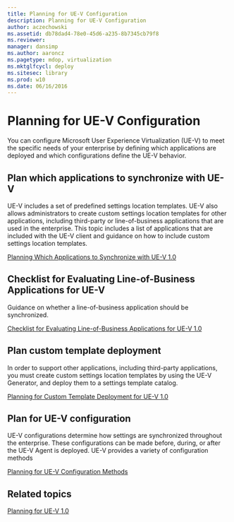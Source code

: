 ```yaml
---
title: Planning for UE-V Configuration
description: Planning for UE-V Configuration
author: aczechowski
ms.assetid: db78dad4-78e0-45d6-a235-8b7345cb79f8
ms.reviewer: 
manager: dansimp
ms.author: aaroncz
ms.pagetype: mdop, virtualization
ms.mktglfcycl: deploy
ms.sitesec: library
ms.prod: w10
ms.date: 06/16/2016
---
```



# Planning for UE-V Configuration


You can configure Microsoft User Experience Virtualization (UE-V) to meet the specific needs of your enterprise by defining which applications are deployed and which configurations define the UE-V behavior.

## Plan which applications to synchronize with UE-V


UE-V includes a set of predefined settings location templates. UE-V also allows administrators to create custom settings location templates for other applications, including third-party or line-of-business applications that are used in the enterprise. This topic includes a list of applications that are included with the UE-V client and guidance on how to include custom settings location templates.

[Planning Which Applications to Synchronize with UE-V 1.0](planning-which-applications-to-synchronize-with-ue-v-10.md)

## Checklist for Evaluating Line-of-Business Applications for UE-V


Guidance on whether a line-of-business application should be synchronized.

[Checklist for Evaluating Line-of-Business Applications for UE-V 1.0](checklist-for-evaluating-line-of-business-applications-for-ue-v-10.md)

## Plan custom template deployment


In order to support other applications, including third-party applications, you must create custom settings location templates by using the UE-V Generator, and deploy them to a settings template catalog.

[Planning for Custom Template Deployment for UE-V 1.0](planning-for-custom-template-deployment-for-ue-v-10.md)

## Plan for UE-V configuration


UE-V configurations determine how settings are synchronized throughout the enterprise. These configurations can be made before, during, or after the UE-V Agent is deployed. UE-V provides a variety of configuration methods

[Planning for UE-V Configuration Methods](planning-for-ue-v-configuration-methods.md)

## Related topics


[Planning for UE-V 1.0](planning-for-ue-v-10.md)

 

 






